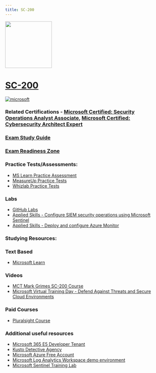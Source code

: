 ```yaml
---
title: SC-200
---
```


<img src="/sc-200.png" width="150" height="150">

# [SC-200](https://learn.microsoft.com/certifications/exams/sc-200)

<a href='https://learn.microsoft.com/en-us/certifications/browse/?type=role-based&levels=intermediate' target="_blank"><img alt='microsoft' src='https://img.shields.io/badge/associate-100000?style=for-the-badge&logo=microsoft&logoColor=white&labelColor=0078D4&color=212221'/></a> 

### Related Certifications - [Microsoft Certified: Security Operations Analyst Associate](https://learn.microsoft.com/en-us/certifications/security-operations-analyst), [Microsoft Certified: Cybersecurity Architect Expert](https://learn.microsoft.com/en-us/certifications/cybersecurity-architect-expert)

### [Exam Study Guide](https://aka.ms/sc200-studyguide)
### [Exam Readiness Zone](https://learn.microsoft.com/en-us/shows/exam-readiness-zone/preparing-for-sc-200-mitigate-threats-using-microsoft-365-defender-1-of-3/)

### Practice Tests/Assessments:
- [MS Learn Practice Assessment](https://learn.microsoft.com/certifications/exams/sc-200/practice/assessment?assessment-type=practice&assessmentId=59)
- [MeasureUp Practice Tests](https://www.measureup.com/microsoft-practice-test-sc-200-microsoft-security-operations-analyst.html)
- [Whizlab Practice Tests](https://www.whizlabs.com/microsoft-security-operations-analyst-sc-200/)

### Labs
- [GitHub Labs](https://aka.ms/sc200labs)
- [Applied Skills - Configure SIEM security operations using Microsoft Sentinel](https://learn.microsoft.com/en-us/credentials/applied-skills/configure-siem-security-operations-using-microsoft-sentinel/)
- [Applied Skills - Deploy and configure Azure Monitor](https://learn.microsoft.com/en-us/credentials/applied-skills/deploy-and-configure-azure-monitor/)

### Studying Resources:

### Text Based
- [Microsoft Learn](https://learn.microsoft.com/certifications/exams/sc-200)
### Videos
- [MCT Mark Grimes SC-200 Course](https://www.youtube.com/watch?v=EJ4Fm_omTNI&pp=ygUNc2MgMjAwIGNvdXJzZQ%3D%3D)
- [Microsoft Virtual Training Day - Defend Against Threats and Secure Cloud Environments](https://events.microsoft.com/en-us/allevents/?language=English&clientTimeZone=1&view=list&search=Microsoft%20Security%20Virtual%20Training%20Day:%20Defend%20Against%20Threats%20and%20Secure%20Cloud%20Environments)
### Paid Courses
- [Pluralsight Course](https://www.pluralsight.com/paths/microsoft-security-operations-analyst-sc-200)
### Additional useful resources
- [Microsoft 365 E5 Developer Tenant](https://developer.microsoft.com/en-us/microsoft-365/dev-program)
- [Kusto Detective Agency](https://detective.kusto.io)
- [Microsoft Azure Free Account](https://azure.microsoft.com/en-us/offers/ms-azr-0044p)
- [Microsoft Log Analytics Workspace demo environment](https://aka.ms/lademo)
- [Microsoft Sentinel Training Lab](https://techcommunity.microsoft.com/t5/microsoft-sentinel-blog/learning-with-the-microsoft-sentinel-training-lab/ba-p/2953403)
